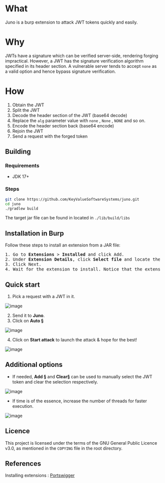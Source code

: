 # What
Juno is a burp extension to attack JWT tokens quickly and easily.

# Why
JWTs have a signature which can be verified server-side, rendering forging impractical.
However, a JWT has the signature verification algorithm specified in its header section.
A vulnerable server tends to accept ```none``` as a valid option and hence bypass signature verification.

# How
1. Obtain the JWT
2. Split the JWT
3. Decode the header section of the JWT (base64 decode)
4. Replace the ```alg```  parameter value with ```none``` , ```None``` , ```NONE``` and so on.
5. Encode the header section back (base64 encode)
6. Rejoin the JWT
7. Send a request with the forged token

## Building

### Requirements
+ JDK 17+

### Steps
```bash
git clone https://github.com/KeyValueSoftwareSystems/juno.git
cd juno
./gradlew build
```
The target jar file can be found in located in ```./lib/build/libs```


## Installation in Burp
Follow these steps to install an extension from a JAR file:
<pre>
1. Go to <b>Extensions</b> > <b>Installed</b> and click Add.
2. Under <b>Extension Details</b>, click <b>Select file</b> and locate the downloaded ```jar``` file.</li>
3. Click Next.</li>
4. Wait for the extension to install. Notice that the extension is now listed in the <b>Installed</b> tab.</li>
</pre>

## Quick start
1. Pick a request with a JWT in it.

![image](https://user-images.githubusercontent.com/60728930/208624128-35f03906-f88d-40fd-991b-1aa9b0f8839c.png)

2. Send it to <b>Juno</b>.
3. Click on <b>Auto §</b>

![image](https://user-images.githubusercontent.com/60728930/208624811-c2c5780a-e483-48f8-9f74-9255feaff153.png)

4. Click on <b>Start attack</b> to launch the attack & hope for the best!

![image](https://user-images.githubusercontent.com/60728930/208585856-f6268c86-36e8-43ce-9b21-2c62ac2aac24.png)

## Additional options
+ If needed, <b>Add §</b> and <b>Clear§</b> can be used to manually select the JWT token and clear the selection respectively.

![image](https://user-images.githubusercontent.com/60728930/208625665-1255aaa0-8c3e-4dd2-9c26-b3d91e773908.png)

+ If time is of the essence, increase the number of threads for faster execution.

![image](https://user-images.githubusercontent.com/60728930/208625489-f70a0952-6bff-4aff-9282-fa443ad47294.png)

## Licence
This project is licensed under the terms of the GNU General Public Licence v3.0, as mentioned in the ```COPYING``` file in the root directory.

## References
Installing extensions : <a href="https://portswigger.net/burp/documentation/desktop/extensions/installing-extensions">Portswigger</a>

